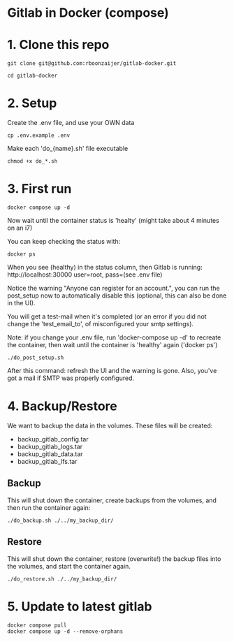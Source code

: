 # Gitlab in Docker (compose)

# 1. Clone this repo
```
git clone git@github.com:rboonzaijer/gitlab-docker.git

cd gitlab-docker
```


# 2. Setup
Create the .env file, and use your OWN data
```
cp .env.example .env
```

Make each 'do_{name}.sh' file executable
```
chmod +x do_*.sh
```


# 3. First run
```
docker compose up -d
```

Now wait until the container status is 'healty' (might take about 4 minutes on an i7)

You can keep checking the status with:
```
docker ps
```
When you see (healthy) in the status column, then Gitlab is running: http://localhost:30000 user=root, pass=(see .env file)

Notice the warning "Anyone can register for an account.", you can run the post_setup now to automatically disable this (optional, this can also be done in the UI).

You will get a test-mail when it's completed (or an error if you did not change the 'test_email_to', of misconfigured your smtp settings).

Note: if you change your .env file, run 'docker-compose up -d' to recreate the container, then wait until the container is 'healthy' again ('docker ps')
```
./do_post_setup.sh
```
After this command: refresh the UI and the warning is gone. Also, you've got a mail if SMTP was properly configured.


# 4. Backup/Restore
We want to backup the data in the volumes. These files will be created:
- backup_gitlab_config.tar
- backup_gitlab_logs.tar
- backup_gitlab_data.tar
- backup_gitlab_lfs.tar

## Backup
This will shut down the container, create backups from the volumes, and then run the container again:
```
./do_backup.sh ./../my_backup_dir/
```

## Restore
This will shut down the container, restore (overwrite!) the backup files into the volumes, and start the container again.
```
./do_restore.sh ./../my_backup_dir/
```

# 5. Update to latest gitlab
```
docker compose pull
docker compose up -d --remove-orphans
```
